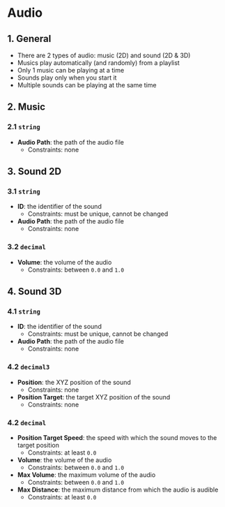 # Audio

## 1. General

- There are 2 types of audio: music (2D) and sound (2D & 3D)
- Musics play automatically (and randomly) from a playlist
- Only 1 music can be playing at a time
- Sounds play only when you start it
- Multiple sounds can be playing at the same time

## 2. Music

### 2.1 `string`

- **Audio Path**: the path of the audio file
  - Constraints: none

## 3. Sound 2D

### 3.1 `string`

- **ID**: the identifier of the sound
  - Constraints: must be unique, cannot be changed
- **Audio Path**: the path of the audio file
  - Constraints: none

### 3.2 `decimal`

- **Volume**: the volume of the audio
  - Constraints: between `0.0` and `1.0`

## 4. Sound 3D

### 4.1 `string`

- **ID**: the identifier of the sound
  - Constraints: must be unique, cannot be changed
- **Audio Path**: the path of the audio file
  - Constraints: none

### 4.2 `decimal3`

- **Position**: the XYZ position of the sound
  - Constraints: none
- **Position Target**: the target XYZ position of the sound
  - Constraints: none

### 4.2 `decimal`

- **Position Target Speed**: the speed with which the sound moves to the target position
  - Constraints: at least `0.0`
- **Volume**: the volume of the audio
  - Constraints: between `0.0` and `1.0`
- **Max Volume**: the maximum volume of the audio
  - Constraints: between `0.0` and `1.0`
- **Max Distance**: the maximum distance from which the audio is audible
  - Constraints: at least `0.0`
